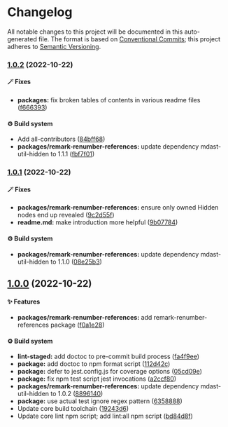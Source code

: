 # Changelog

All notable changes to this project will be documented in this auto-generated
file. The format is based on [Conventional Commits][1]; this project adheres to
[Semantic Versioning][2].

### [1.0.2][3] (2022-10-22)

#### 🪄 Fixes

- **packages:** fix broken tables of contents in various readme files
  ([f666393][4])

#### ⚙️ Build system

- Add all-contributors ([84bff68][5])
- **packages/remark-renumber-references:** update dependency mdast-util-hidden
  to 1.1.1 ([fbf7f01][6])

### [1.0.1][7] (2022-10-22)

#### 🪄 Fixes

- **packages/remark-renumber-references:** ensure only owned Hidden nodes end up
  revealed ([9c2d55f][8])
- **readme.md:** make introduction more helpful ([9b07784][9])

#### ⚙️ Build system

- **packages/remark-renumber-references:** update dependency mdast-util-hidden
  to 1.1.0 ([08e25b3][10])

## [1.0.0][11] (2022-10-22)

#### ✨ Features

- **packages/remark-renumber-references:** add remark-renumber-references
  package ([f0a1e28][12])

#### ⚙️ Build system

- **lint-staged:** add doctoc to pre-commit build process ([fa4f9ee][13])
- **package:** add doctoc to npm format script ([112d42c][14])
- **package:** defer to jest.config.js for coverage options ([05cd09e][15])
- **package:** fix npm test script jest invocations ([a2ccf80][16])
- **packages/remark-renumber-references:** update dependency mdast-util-hidden
  to 1.0.2 ([8896140][17])
- **package:** use actual test ignore regex pattern ([6358888][18])
- Update core build toolchain ([19243d6][19])
- Update core lint npm script; add lint:all npm script ([bd84d8f][20])

[1]: https://conventionalcommits.org
[2]: https://semver.org
[3]:
  https://github.com/Xunnamius/unified-utils/compare/remark-renumber-references@1.0.1...remark-renumber-references@1.0.2
[4]:
  https://github.com/Xunnamius/unified-utils/commit/f6663933fe4a7d577956527efe752e18607262ba
[5]:
  https://github.com/Xunnamius/unified-utils/commit/84bff68339c7a742c104c0f2545fe62b28c8b473
[6]:
  https://github.com/Xunnamius/unified-utils/commit/fbf7f01de7ab7a9d4874ff6f57534c60394d82cb
[7]:
  https://github.com/Xunnamius/unified-utils/compare/remark-renumber-references@1.0.0...remark-renumber-references@1.0.1
[8]:
  https://github.com/Xunnamius/unified-utils/commit/9c2d55fb8055d70cc5fad3bdfce9872fa172acff
[9]:
  https://github.com/Xunnamius/unified-utils/commit/9b0778444b6cba8bc64e24521fbf7a669bc23bc6
[10]:
  https://github.com/Xunnamius/unified-utils/commit/08e25b33f42ca30d2410777570e6b6711d243d75
[11]:
  https://github.com/Xunnamius/unified-utils/compare/05cd09e0cf13f18fa56f6156516bcf546b1238e6...remark-renumber-references@1.0.0
[12]:
  https://github.com/Xunnamius/unified-utils/commit/f0a1e28a31e019f0feec5275f8a95e2ce981e845
[13]:
  https://github.com/Xunnamius/unified-utils/commit/fa4f9ee3f9cd922875cf077f6d8b74105f0ba55e
[14]:
  https://github.com/Xunnamius/unified-utils/commit/112d42c6999f758ff618f4e116eb7cf38c09f77c
[15]:
  https://github.com/Xunnamius/unified-utils/commit/05cd09e0cf13f18fa56f6156516bcf546b1238e6
[16]:
  https://github.com/Xunnamius/unified-utils/commit/a2ccf801276c84e54d3fc1afaad574f78408d86f
[17]:
  https://github.com/Xunnamius/unified-utils/commit/88961407d21fc2f4e1f9714bfbbbebe6de9357fb
[18]:
  https://github.com/Xunnamius/unified-utils/commit/63588887a7377f3ee7488b19c87f1f2bf1faa811
[19]:
  https://github.com/Xunnamius/unified-utils/commit/19243d623ba14cfd629c5e4632e6a75de508592b
[20]:
  https://github.com/Xunnamius/unified-utils/commit/bd84d8fc1fb5c4d1828a16a47214a6730f34899a
